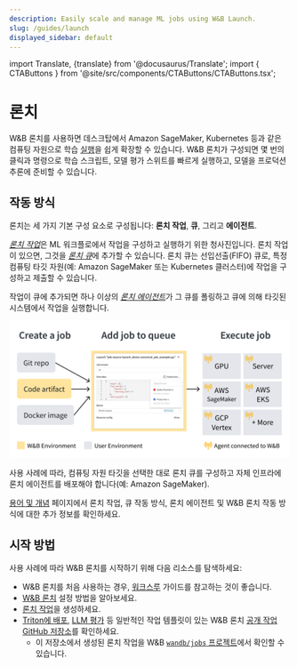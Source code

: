 ```yaml
---
description: Easily scale and manage ML jobs using W&B Launch.
slug: /guides/launch
displayed_sidebar: default
---
```

import Translate, {translate} from '@docusaurus/Translate';
import { CTAButtons } from '@site/src/components/CTAButtons/CTAButtons.tsx';

# 론치

<CTAButtons colabLink="https://colab.research.google.com/drive/1wX0OSVxZJDHRsZaOaOEDx-lLUrO1hHgP"/>

W&B 론치를 사용하면 데스크탑에서 Amazon SageMaker, Kubernetes 등과 같은 컴퓨팅 자원으로 학습 [실행](../runs/intro.md)을 쉽게 확장할 수 있습니다. W&B 론치가 구성되면 몇 번의 클릭과 명령으로 학습 스크립트, 모델 평가 스위트를 빠르게 실행하고, 모델을 프로덕션 추론에 준비할 수 있습니다.

## 작동 방식

론치는 세 가지 기본 구성 요소로 구성됩니다: **론치 작업**, **큐**, 그리고 **에이전트**.

[*론치 작업*](./launch-terminology.md#launch-job)은 ML 워크플로에서 작업을 구성하고 실행하기 위한 청사진입니다. 론치 작업이 있으면, 그것을 [*론치 큐*](./launch-terminology.md#launch-queue)에 추가할 수 있습니다. 론치 큐는 선입선출(FIFO) 큐로, 특정 컴퓨팅 타깃 자원(예: Amazon SageMaker 또는 Kubernetes 클러스터)에 작업을 구성하고 제출할 수 있습니다.

작업이 큐에 추가되면 하나 이상의 [*론치 에이전트*](./launch-terminology.md#launch-agent)가 그 큐를 폴링하고 큐에 의해 타깃된 시스템에서 작업을 실행합니다.

![](/images/launch/launch_overview.png)

사용 사례에 따라, 컴퓨팅 자원 타깃을 선택한 대로 론치 큐를 구성하고 자체 인프라에 론치 에이전트를 배포해야 합니다(예: Amazon SageMaker).

[용어 및 개념](./launch-terminology.md) 페이지에서 론치 작업, 큐 작동 방식, 론치 에이전트 및 W&B 론치 작동 방식에 대한 추가 정보를 확인하세요.

## 시작 방법

사용 사례에 따라 W&B 론치를 시작하기 위해 다음 리소스를 탐색하세요:

* W&B 론치를 처음 사용하는 경우, [워크스루](./walkthrough.md) 가이드를 참고하는 것이 좋습니다.
* [W&B 론치](./setup-launch.md) 설정 방법을 알아보세요.
* [론치 작업](./create-launch-job.md)을 생성하세요.
* [Triton에 배포](https://github.com/wandb/launch-jobs/tree/main/jobs/deploy_to_nvidia_triton), [LLM 평가](https://github.com/wandb/launch-jobs/tree/main/jobs/openai_evals) 등 일반적인 작업 템플릿이 있는 W&B 론치 [공개 작업 GitHub 저장소](https://github.com/wandb/launch-jobs)를 확인하세요.
    * 이 저장소에서 생성된 론치 작업을 W&B [`wandb/jobs` 프로젝트](https://wandb.ai/wandb/jobs/jobs)에서 확인할 수 있습니다.